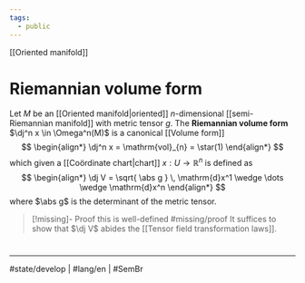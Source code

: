 ```yaml
---
tags:
  - public
---
```

[[Oriented manifold]]
# Riemannian volume form

Let $M$ be an [[Oriented manifold|oriented]] $n$-dimensional [[semi-Riemannian manifold]] with metric tensor $g$.
The **Riemannian volume form** $\dj^n x \in \Omega^n(M)$ is a canonical [[Volume form]]
$$
\begin{align*}
\dj^n x = \mathrm{vol}_{n} = \star(1)
\end{align*}
$$
which given a [[Coördinate chart|chart]] $x : U \to \mathbb{R}^n$ is defined as
$$
\begin{align*}
\dj V =  \sqrt{ \abs g } \, \mathrm{d}x^1 \wedge \dots \wedge \mathrm{d}x^n
\end{align*}
$$
where $\abs g$ is the determinant of the metric tensor.

> [!missing]- Proof this is well-defined
> #missing/proof
> It suffices to show that $\dj V$ abides the [[Tensor field transformation laws]].

#
---
#state/develop | #lang/en | #SemBr
